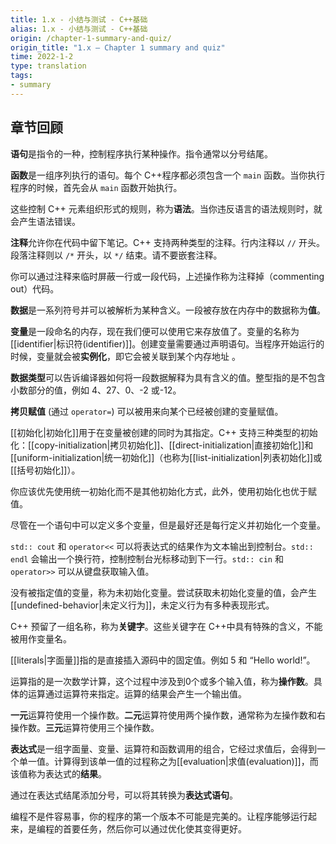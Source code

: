 ```yaml
---
title: 1.x - 小结与测试 - C++基础
alias: 1.x - 小结与测试 - C++基础
origin: /chapter-1-summary-and-quiz/
origin_title: "1.x — Chapter 1 summary and quiz"
time: 2022-1-2
type: translation
tags:
- summary
---
```


## 章节回顾

**语句**是指令的一种，控制程序执行某种操作。指令通常以分号结尾。

**函数**是一组序列执行的语句。每个 C++程序都必须包含一个 `main` 函数。当你执行程序的时候，首先会从 `main` 函数开始执行。

这些控制 C++ 元素组织形式的规则，称为**语法**。当你违反语言的语法规则时，就会产生语法错误。

**注释**允许你在代码中留下笔记。C++ 支持两种类型的注释。行内注释以 `//` 开头。段落注释则以 `/*` 开头，以 `*/` 结束。请不要嵌套注释。

你可以通过注释来临时屏蔽一行或一段代码，上述操作称为注释掉（commenting out）代码。

**数据**是一系列符号并可以被解析为某种含义。一段被存放在内存中的数据称为**值**。

**变量**是一段命名的内存，现在我们便可以使用它来存放值了。变量的名称为[[identifier|标识符(identifier)]]。创建变量需要通过声明语句。当程序开始运行的时候，变量就会被**实例化**，即它会被关联到某个内存地址 。

**数据类型**可以告诉编译器如何将一段数据解释为具有含义的值。整型指的是不包含小数部分的值，例如 4、27、0、-2 或-12。

**拷贝赋值** (通过 `operator=`) 可以被用来向某个已经被创建的变量赋值。

[[初始化|初始化]]用于在变量被创建的同时为其指定。C++ 支持三种类型的初始化：[[copy-initialization|拷贝初始化]]、[[direct-initialization|直接初始化]]和[[uniform-initialization|统一初始化]]（也称为[[list-initialization|列表初始化]]或[[括号初始化]]）。

你应该优先使用统一初始化而不是其他初始化方式，此外，使用初始化也优于赋值。

尽管在一个语句中可以定义多个变量，但是最好还是每行定义并初始化一个变量。

`std:: cout` 和 `operator<<` 可以将表达式的结果作为文本输出到控制台。`std:: endl` 会输出一个换行符，控制控制台光标移动到下一行。`std:: cin` 和 `operator>>` 可以从键盘获取输入值。

没有被指定值的变量，称为未初始化变量。尝试获取未初始化变量的值，会产生[[undefined-behavior|未定义行为]]，未定义行为有多种表现形式。

C++ 预留了一组名称，称为**关键字**。这些关键字在 C++中具有特殊的含义，不能被用作变量名。

[[literals|字面量]]指的是直接插入源码中的固定值。例如 5 和 “Hello world!”。

运算指的是一次数学计算，这个过程中涉及到0个或多个输入值，称为**操作数**。具体的运算通过运算符来指定。运算的结果会产生一个输出值。

**一元**运算符使用一个操作数。**二元**运算符使用两个操作数，通常称为左操作数和右操作数。**三元**运算符使用三个操作数。

**表达式**是一组字面量、变量、运算符和函数调用的组合，它经过求值后，会得到一个单一值。计算得到该单一值的过程称之为[[evaluation|求值(evaluation)]]，而该值称为表达式的**结果**。

通过在表达式结尾添加分号，可以将其转换为**表达式语句**。

编程不是件容易事，你的程序的第一个版本不可能是完美的。让程序能够运行起来，是编程的首要任务，然后你可以通过优化使其变得更好。